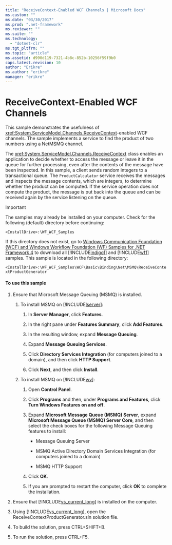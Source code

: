 ```yaml
---
title: "ReceiveContext-Enabled WCF Channels | Microsoft Docs"
ms.custom: ""
ms.date: "03/30/2017"
ms.prod: ".net-framework"
ms.reviewer: ""
ms.suite: ""
ms.technology: 
  - "dotnet-clr"
ms.tgt_pltfrm: ""
ms.topic: "article"
ms.assetid: d990d119-7321-4b8c-852b-10256f59f9b0
caps.latest.revision: 10
author: "Erikre"
ms.author: "erikre"
manager: "erikre"
---
```

# ReceiveContext-Enabled WCF Channels
This sample demonstrates the usefulness of <xref:System.ServiceModel.Channels.ReceiveContext>-enabled WCF channels. The sample implements a service to find the product of two numbers using a NetMSMQ channel.  
  
 The <xref:System.ServiceModel.Channels.ReceiveContext> class enables an application to decide whether to access the message or leave it in the queue for further processing, even after the contents of the message have been inspected. In this sample, a client sends random integers to a transactional queue. The `ProductCalculator` service receives the messages and inspects the message contents, which are integers, to determine whether the product can be computed. If the service operation does not compute the product, the message is put back into the queue and can be received again by the service listening on the queue.  
  
> [!IMPORTANT]
>  The samples may already be installed on your computer. Check for the following (default) directory before continuing:  
>   
>  `<InstallDrive>:\WF_WCF_Samples`  
>   
>  If this directory does not exist, go to [Windows Communication Foundation (WCF) and Windows Workflow Foundation (WF) Samples for .NET Framework 4](http://go.microsoft.com/fwlink/?LinkId=150780) to download all [!INCLUDE[indigo1](../../../../includes/indigo1-md.md)] and [!INCLUDE[wf1](../../../../includes/wf1-md.md)] samples. This sample is located in the following directory:  
>   
>  `<InstallDrive>:\WF_WCF_Samples\WCF\Basic\Binding\Net\MSMQ\ReceiveContextProductGenerator`  
  
#### To use this sample  
  
1.  Ensure that Microsoft Message Queuing (MSMQ) is installed.  
  
    1.  To install MSMQ on [!INCLUDE[lserver](../../../../includes/lserver-md.md)]:  
  
        1.  In **Server Manager**, click **Features**.  
  
        2.  In the right pane under **Features Summary**, click **Add Features**.  
  
        3.  In the resulting window, expand **Message Queuing**.  
  
        4.  Expand **Message Queuing Services**.  
  
        5.  Click **Directory Services Integration** (for computers joined to a domain), and then click **HTTP Support**.  
  
        6.  Click **Next**, and then click **Install**.  
  
    2.  To install MSMQ on [!INCLUDE[wv](../../../../includes/wv-md.md)]:  
  
        1.  Open **Control Panel**.  
  
        2.  Click **Programs** and then, under **Programs and Features**, click **Turn Windows Features on and off**.  
  
        3.  Expand **Microsoft Message Queue (MSMQ) Server**, expand **Microsoft Message Queue (MSMQ) Server Core**, and then select the check boxes for the following Message Queuing features to install:  
  
            -   Message Queuing Server  
  
            -   MSMQ Active Directory Domain Services Integration (for computers joined to a domain)  
  
            -   MSMQ HTTP Support  
  
        4.  Click **OK**.  
  
        5.  If you are prompted to restart the computer, click **OK** to complete the installation.  
  
2.  Ensure that [!INCLUDE[vs_current_long](../../../../includes/vs-current-long-md.md)] is installed on the computer.  
  
3.  Using [!INCLUDE[vs_current_long](../../../../includes/vs-current-long-md.md)], open the ReceiveContextProductGenerator.sln solution file.  
  
4.  To build the solution, press CTRL+SHIFT+B.  
  
5.  To run the solution, press CTRL+F5.